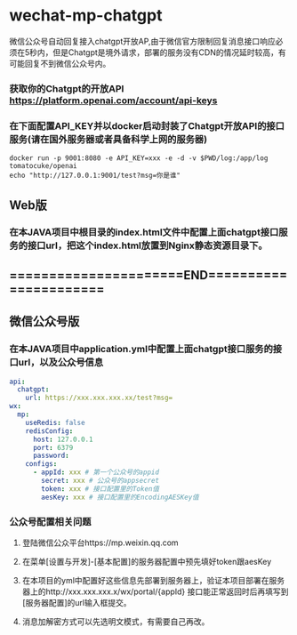 # wechat-mp-chatgpt
微信公众号自动回复接入chatgpt开放AP,由于微信官方限制回复消息接口响应必须在5秒内，但是Chatgpt是境外请求，部署的服务没有CDN的情况延时较高，有可能回复不到微信公众号内。

### 获取你的Chatgpt的开放API https://platform.openai.com/account/api-keys
### 在下面配置API_KEY并以docker启动封装了Chatgpt开放API的接口服务(请在国外服务器或者具备科学上网的服务器)
```shell
docker run -p 9001:8080 -e API_KEY=xxx -e -d -v $PWD/log:/app/log tomatocuke/openai
echo "http://127.0.0.1:9001/test?msg=你是谁"
```

## Web版
### 在本JAVA项目中根目录的index.html文件中配置上面chatgpt接口服务的接口url，把这个index.html放置到Nginx静态资源目录下。

## ======================END======================

## 微信公众号版
### 在本JAVA项目中application.yml中配置上面chatgpt接口服务的接口url，以及公众号信息
```yaml
api:
  chatgpt:
    url: https://xxx.xxx.xxx.xx/test?msg=
wx:
  mp:
    useRedis: false
    redisConfig:
      host: 127.0.0.1
      port: 6379
      password:
    configs:
      - appId: xxx # 第一个公众号的appid
        secret: xxx # 公众号的appsecret
        token: xxx # 接口配置里的Token值
        aesKey: xxx # 接口配置里的EncodingAESKey值
```

### 公众号配置相关问题
1. 登陆微信公众平台https://mp.weixin.qq.com

2. 在菜单[设置与开发]-[基本配置]的服务器配置中预先填好token跟aesKey

3. 在本项目的yml中配置好这些信息先部署到服务器上，验证本项目部署在服务器上的http://xxx.xxx.xxx.x/wx/portal/{appId} 接口能正常返回时后再填写到[服务器配置]的url输入框提交。

4. 消息加解密方式可以先选明文模式，有需要自己再改。
